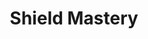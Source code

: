 ---
title: "Shield Mastery"
canonical: "skill/shield-mastery"
lists:
    - paladin-loresheet
tier: 2
osp_cost: 20
---